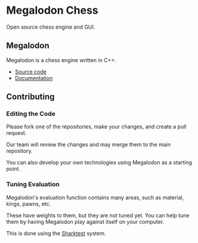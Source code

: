 # Megalodon Chess

Open source chess engine and GUI.

## Megalodon

Megalodon is a chess engine written in C++.

* [Source code][megalodon]
* [Documentation][megalodon-docs]

## Contributing

### Editing the Code

Please fork one of the repositories, make your changes, and create a pull request.

Our team will review the changes and may merge them to the main repository.

You can also develop your own technologies using Megalodon as a starting point.

### Tuning Evaluation

Megalodon's evaluation function contains many areas,
such as material, kings, pawns, etc.

These have weights to them, but they are not tuned yet.
You can help tune them by having Megalodon play against itself
on your computer.

This is done using the [Sharktest][sharktest] system.

[megalodon]: https://github.com/megalodon-chess/megalodon
[megalodon-docs]: https://megalodon-chess.github.io/megalodon
[sharktest]: https://github.com/megalodon-chess/sharktest
